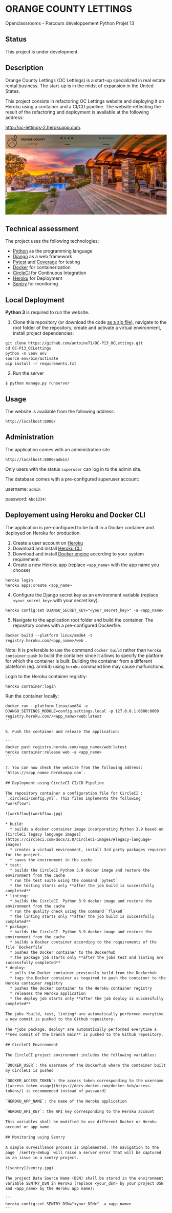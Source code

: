 # ORANGE COUNTY LETTINGS

Openclassrooms - Parcours développement Python Projet 13

## Status

This project is under development.

## Description

Orange County Lettings (OC Lettings) is a start-up specialized in real estate rental business. The start-up is in the midst of expansion in the United States.

This project consists in refactoring OC Lettings website and deploying it on Heroku using a container and a CI/CD pipeline. The website reflecting the result of the refactoring and deployment is available at the following address:

http://oc-lettings-2.herokuapp.com.

![preview](preview.jpg)

## Technical assessment

The project uses the following technologies:

* [Python](https://www.python.org) as the programming language
* [Django](https://www.djangoproject.com/) as a web framework
* [Pytest](https://pytest.org) and [Coverage](https://pypi.org/project/coverage/) for testing
* [Docker](https://www.docker.com) for containerization
* [CircleCI](https://www.circleci.com) for Continuous Integration
* [Heroku](https://www.heroku.com) for Deployment
* [Sentry](https://www.sentry.io) for monitoring

## Local Deployment

**Python 3** is required to run the website.

1. Clone this repository (or download the code [as a zip file](https://github.com/antoine71/OC-P13_OCLettings/archive/refs/heads/main.zip)), navigate to the root folder of the repository, create and activate a virtual environment, install project dependencies:

```
git clone https://github.com/antoine71/OC-P13_OCLettings.git
cd OC-P13_OCLettings
python -m venv env
source env/bin/activate
pip install -r requirements.txt
```

2. Run the server

```
$ python manage.py runserver
```

## Usage

The website is available from the following address:

```
http://localhost:8000/
```

## Administration

The application comes with an administration site.

```
http://localhost:8000/admin/
```

Only users with the status `superuser` can log in to the admin site.

The database comes with a pre-configured superuser account:

username: `admin`

password: `Abc1234!`

## Deployement using Heroku and Docker CLI

The application is pre-configured to be built in a Docker container and deployed on Heroku for production. 

1. Create a user account on [Heroku](https://www.heroku.com)
2. Download and install [Heroku CLI](https://devcenter.heroku.com/articles/heroku-cli#download-and-install)
3. Download and install [Docker engine](https://docs.docker.com/engine/install/) according to your system requirement.
3. Create a new Heroku app (replace `<app_name>` with the app name you choose)

```
heroku login
heroku apps:create <app_name>
```

4. Configure the Django secret key as an environment variable (replace `<your_secret_key>` with your secret key).

```
heroku config:set DJANGO_SECRET_KEY="<your_secret_key>" -a <app_name>
```

5. Navigate to the application root folder and build the container. The repository comes with a pre-configured Dockerfile.

```
docker build --platform linux/amd64 -t registry.heroku.com/<app_name>/web .
```

Note: It is preferable to use the command `docker build` rather than `heroku container:push` to build the container since it allows to specify the platform for which the container is built. Building the container from a different plateform (eg. arm64) using `heroku` command line may cause malfunctions.

Login to the Heroku container registry:

```
heroku container:login
```

Run the container locally:

````
docker run --platform linux/amd64 -e DJANGO_SETTINGS_MODULE=config.settings.local -p 127.0.0.1:8000:8000 registry.heroku.com//<app_namw>/web:latest
```

6. Push the container and release the application:

```
docker push registry.heroku.com/<app_name>/web:latest
heroku container:release web -a <app_name>
```

7. You can now check the website from the following address: `https://<app_name>.herokuapp.com`.

## Deployment using CircleCI CI/CD Pipeline

The repository container a configuration file for CircleCI : `.circleci/config.yml`. This files implements the following *workflow*:

![workflow](workflow.jpg)

* build:
  * builds a docker container image incorporating Python 3.9 based on [CircleCi legacy language images](https://circleci.com/docs/2.0/circleci-images/#legacy-language-images)
  * creates a virtual environment, install 3rd party packages required for the project.
  * saves the environment in the cache
* test:
  * builds the CircleCI Python 3.9 docker image and restore the environment from the cache
  * run the test suite using the command `pytest`
  * the testing starts only **after the job build is successfully completed**
* linting:
  * builds the CircleCI  Python 3.9 docker image and restore the environment from the cache
  * run the quality check using the command `flake8`
  * the linting starts only **after the job build is successfully completed**
* package:
  * builds the CircleCI  Python 3.9 docker image and restore the environment from the cache
  * builds a Docker container according to the requirements of the file `Dockerfile`
  * pushes the Docker container to the Dockerhub
  * the package job starts only **after the jobs test and linting are successfully completed**
* deploy:
  * pulls the Docker container previously build from the Dockerhub
  * tags the Docker container as required to push the container to the Heroku container registry
  * pushes the Docker container to the Heroku container registry
  * releases the Heroku application
  * the deploy job starts only **after the job deploy is successfully completed**  

The jobs *build, test, linting* are automatically performed everytime a new commit is pushed to the Github repository.

The *jobs package, deploy* are automatically performed everytime a **new commit of the branch main** is pushed to the Github repository.

## CircleCI Environment

The CircleCI project environment includes the following variables:

`DOCKER_USER`: the username of the Dockerhub where the container built by CircleCI is pushed

`DOCKER_ACCESS_TOKEN`: the access token corresponding to the username ([access token usage](https://docs.docker.com/docker-hub/access-tokens/) is recommended instead of password)

`HEROKU_APP_NAME`: the name of the Heroku application

`HEROKU_API_KEY`: the API key corresponding to the Heroku account

This variables shall be modified to use different Docker or Heroku account or app name.

## Monitoring using Sentry

A simple surveillance process is implemented. The navigation to the page `/sentry-debug` will raise a server error that will be captured as an issue in a sentry project.

![sentry](sentry.jpg)

The project Data Source Name (DSN) shall be stored in the environment variable SENTRY_DSN in Heroku (replace <your_dsn> by your project DSN and <app_name> by the Heroku app name):

```
heroku config:set SENTRY_DSN="<your_DSN>" -a <app_name>
```
